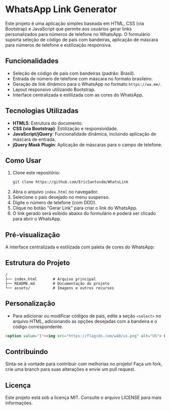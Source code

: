 # WhatsApp Link Generator

Este projeto é uma aplicação simples baseada em HTML, CSS (via Bootstrap) e JavaScript que permite aos usuários gerar links personalizados para números de telefone no WhatsApp. O formulário suporta seleção de código de país com bandeiras, aplicação de máscara para números de telefone e estilização responsiva.

## Funcionalidades

- Seleção de código de país com bandeiras (padrão: Brasil).
- Entrada de número de telefone com máscara no formato brasileiro.
- Geração de link dinâmico para o WhatsApp no formato `https://wa.me/`.
- Layout responsivo utilizando Bootstrap.
- Interface centralizada e estilizada com as cores do WhatsApp.

## Tecnologias Utilizadas

- **HTML5**: Estrutura do documento.
- **CSS (via Bootstrap)**: Estilização e responsividade.
- **JavaScript/jQuery**: Funcionalidade dinâmica, incluindo aplicação de máscara de entrada.
- **jQuery Mask Plugin**: Aplicação de máscaras para o campo de telefone.

## Como Usar

1. Clone este repositório:
   ```bash
   git clone https://github.com/EricSantosdm/WhatsLink
   ```
2. Abra o arquivo `index.html` no navegador.
3. Selecione o país desejado no menu suspenso.
4. Digite o número de telefone (com DDD).
5. Clique no botão "Gerar Link" para criar o link do WhatsApp.
6. O link gerado será exibido abaixo do formulário e poderá ser clicado para abrir o WhatsApp.

## Pré-visualização

A interface centralizada e estilizada com paleta de cores do WhatsApp:



## Estrutura do Projeto

```
/
├── index.html       # Arquivo principal
├── README.md        # Documentação do projeto
└── assets/          # Imagens e outros recursos
```

## Personalização

- Para adicionar ou modificar códigos de país, edite a seção `<select>` no arquivo HTML, adicionando as opções desejadas com a bandeira e o código correspondente.

```html
<option value="1"><img src="https://flagcdn.com/w40/us.png" alt="US"> Estados Unidos (+1)</option>
```

## Contribuindo

Sinta-se à vontade para contribuir com melhorias no projeto! Faça um fork, crie uma branch para suas alterações e envie um pull request.

## Licença

Este projeto está sob a licença MIT. Consulte o arquivo LICENSE para mais informações.

